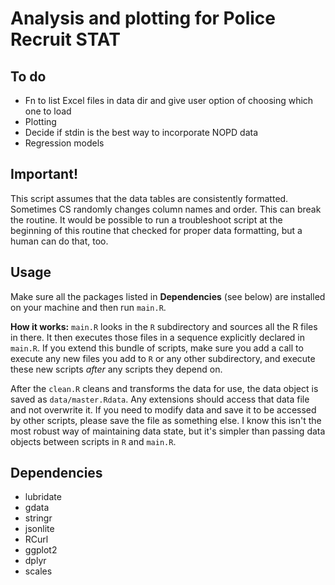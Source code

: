 # Analysis and plotting for Police Recruit STAT

## To do

 * Fn to list Excel files in data dir and give user option of choosing which one to load
 * Plotting
 * Decide if stdin is the best way to incorporate NOPD data
 * Regression models

## Important!

This script assumes that the data tables are consistently formatted. Sometimes CS randomly changes column names and order. This can break the routine. It would be possible to run a troubleshoot script at the beginning of this routine that checked for proper data formatting, but a human can do that, too.

## Usage

Make sure all the packages listed in __Dependencies__ (see below) are installed on your machine and then run `main.R`.

__How it works:__ `main.R` looks in the `R` subdirectory and sources all the R files in there. It then executes those files in a sequence explicitly declared in `main.R`. If you extend this bundle of scripts, make sure you add a call to execute any new files you add to `R` or any other subdirectory, and execute these new scripts _after_ any scripts they depend on.

After the `clean.R` cleans and transforms the data for use, the data object is saved as `data/master.Rdata`. Any extensions should access that data file and not overwrite it. If you need to modify data and save it to be accessed by other scripts, please save the file as something else. I know this isn't the most robust way of maintaining data state, but it's simpler than passing data objects between scripts in `R` and `main.R`.

## Dependencies

 * lubridate
 * gdata
 * stringr
 * jsonlite
 * RCurl
 * ggplot2
 * dplyr
 * scales

